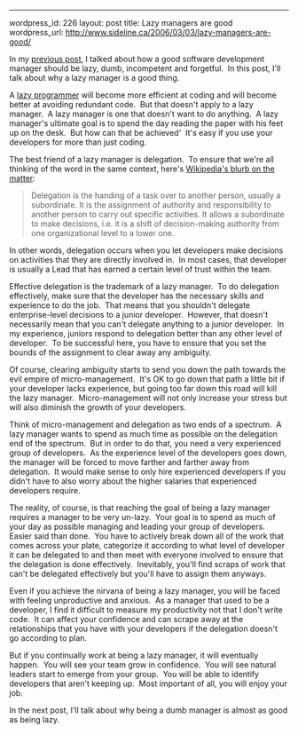 --- 
wordpress_id: 226
layout: post
title: Lazy managers are good
wordpress_url: http://www.sideline.ca/2006/03/03/lazy-managers-are-good/

<p>In my <a href="http://www.sideline.ca/2006/03/02/sure-youre-lazy-and-dumb-but-what-about-incompetent-and-forgetful">previous post</a>, I talked about how a good software development manager should be lazy, dumb, incompetent and forgetful.  In this post, I'll talk about why a lazy manager is a good thing.</p>
<p>A <a href="http://blog.outer-court.com/archive/2005-08-24-n14.html">lazy programmer</a> will become more efficient at coding and will become better at avoiding redundant code.  But that doesn't apply to a lazy manager.  A lazy manager is one that doesn't want to do anything.  A lazy manager's ultimate goal is to spend the day reading the paper with his feet up on the desk.  But how can that be achieved'  It's easy if you use your developers for more than just coding.</p>
<p>The best friend of a lazy manager is delegation.  To ensure that we're all thinking of the word in the same context, here's <a href="http://en.wikipedia.org/wiki/Delegation">Wikipedia's blurb on the matter</a>: </p>
<blockquote>
<p>Delegation is the handing of a task over to another person, usually a subordinate. It is the assignment of authority and responsibility to another person to carry out specific activities. It allows a subordinate to make decisions, i.e. it is a shift of decision-making authority from one organizational level to a lower one.</p></blockquote>
<p>In other words, delegation occurs when you let developers make decisions on activities that they are directly involved in.  In most cases, that developer is usually a Lead that has earned a certain level of trust within the team.</p>
<p>Effective delegation is the trademark of a lazy manager.  To do delegation effectively, make sure that the developer has the necessary skills and experience to do the job.  That means that you shouldn't delegate enterprise-level decisions to a junior developer.  However, that doesn't necessarily mean that you can't delegate anything to a junior developer.  In my experience, juniors respond to delegation better than any other level of developer.  To be successful here, you have to ensure that you set the bounds of the assignment to clear away any ambiguity.</p>
<p>Of course, clearing ambiguity starts to send you down the path towards the evil empire of micro-management.  It's OK to go down that path a little bit if your developer lacks experience, but going too far down this road will kill the lazy manager.  Micro-management will not only increase your stress but will also diminish the growth of your developers.  </p>
<p>Think of micro-management and delegation as two ends of a spectrum.  A lazy manager wants to spend as much time as possible on the delegation end of the spectrum.  But in order to do that, you need a very experienced group of developers.  As the experience level of the developers goes down, the manager will be forced to move farther and farther away from delegation.  It would make sense to only hire experienced developers if you didn't have to also worry about the higher salaries that experienced developers require.</p>
<p>The reality, of course, is that reaching the goal of being a lazy manager requires a manager to be very un-lazy.  Your goal is to spend as much of your day as possible managing and leading your group of developers.  Easier said than done.  You have to actively break down all of the work that comes across your plate, categorize it according to what level of developer it can be delegated to and then meet with everyone involved to ensure that the delegation is done effectively.  Inevitably, you'll find scraps of work that can't be delegated effectively but you'll have to assign them anyways.</p>
<p>Even if you achieve the nirvana of being a lazy manager, you will be faced with feeling unproductive and anxious.  As a manager that used to be a developer, I find it difficult to measure my productivity not that I don't write code.  It can affect your confidence and can scrape away at the relationships that you have with your developers if the delegation doesn't go according to plan.</p>
<p>But if you continually work at being a lazy manager, it will eventually happen.  You will see your team grow in confidence.  You will see natural leaders start to emerge from your group.  You will be able to identify developers that aren't keeping up.  Most important of all, you will enjoy your job.</p>
<p>In the next post, I'll talk about why being a dumb manager is almost as good as being lazy.</p>
